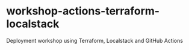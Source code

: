 # workshop-actions-terraform-localstack
Deployment workshop using Terraform, Localstack and GitHub Actions
